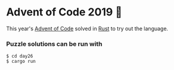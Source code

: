 # Advent of Code 2019 🎄
This year's [Advent of Code](https://adventofcode.com/) solved in [Rust](https://rustup.rs) to try out the language. 

### Puzzle solutions can be run with
```
$ cd day26
$ cargo run
```